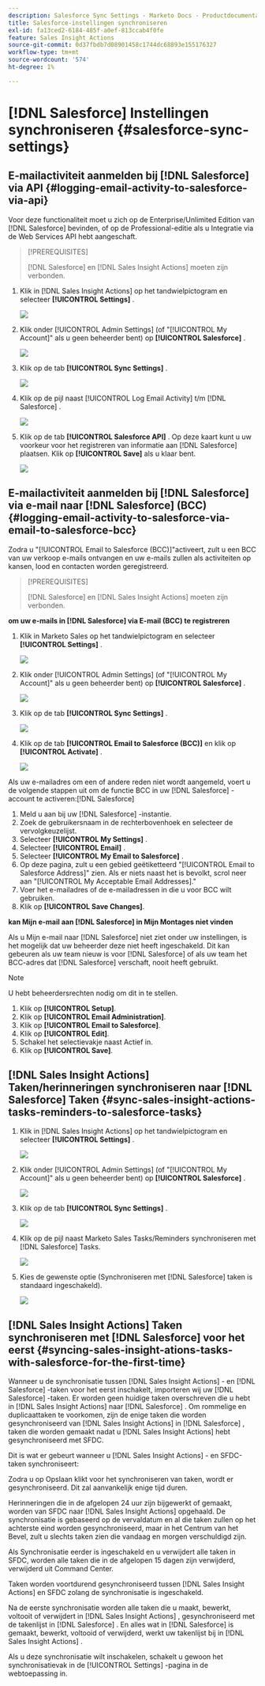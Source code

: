 ```yaml
---
description: Salesforce Sync Settings - Marketo Docs - Productdocumentatie
title: Salesforce-instellingen synchroniseren
exl-id: fa13ced2-6184-485f-a0ef-813ccab4f0fe
feature: Sales Insight Actions
source-git-commit: 0d37fbdb7d08901458c1744dc68893e155176327
workflow-type: tm+mt
source-wordcount: '574'
ht-degree: 1%

---
```


# [!DNL Salesforce] Instellingen synchroniseren {#salesforce-sync-settings}

## E-mailactiviteit aanmelden bij [!DNL Salesforce] via API {#logging-email-activity-to-salesforce-via-api}

Voor deze functionaliteit moet u zich op de Enterprise/Unlimited Edition van [!DNL Salesforce] bevinden, of op de Professional-editie als u Integratie via de Web Services API hebt aangeschaft.

>[!PREREQUISITES]
>
>[!DNL Salesforce] en [!DNL Sales Insight Actions] moeten zijn verbonden.

1. Klik in [!DNL Sales Insight Actions] op het tandwielpictogram en selecteer **[!UICONTROL Settings]** .

   ![](assets/salesforce-sync-settings-1.png)

1. Klik onder [!UICONTROL Admin Settings] (of &quot;[!UICONTROL My Account]&quot; als u geen beheerder bent) op **[!UICONTROL Salesforce]** .

   ![](assets/salesforce-sync-settings-2.png)

1. Klik op de tab **[!UICONTROL Sync Settings]** .

   ![](assets/salesforce-sync-settings-3.png)

1. Klik op de pijl naast [!UICONTROL Log Email Activity] t/m [!DNL Salesforce] .

   ![](assets/salesforce-sync-settings-4.png)

1. Klik op de tab **[!UICONTROL Salesforce API]** . Op deze kaart kunt u uw voorkeur voor het registreren van informatie aan [!DNL Salesforce] plaatsen. Klik op **[!UICONTROL Save]** als u klaar bent.

   ![](assets/salesforce-sync-settings-5.png)

## E-mailactiviteit aanmelden bij [!DNL Salesforce] via e-mail naar [!DNL Salesforce] (BCC) {#logging-email-activity-to-salesforce-via-email-to-salesforce-bcc}

Zodra u &quot;[!UICONTROL Email to Salesforce (BCC)]&quot;activeert, zult u een BCC van uw verkoop e-mails ontvangen en uw e-mails zullen als activiteiten op kansen, lood en contacten worden geregistreerd.

>[!PREREQUISITES]
>
>[!DNL Salesforce] en [!DNL Sales Insight Actions] moeten zijn verbonden.

**om uw e-mails in [!DNL Salesforce] via E-mail (BCC) te registreren**

1. Klik in Marketo Sales op het tandwielpictogram en selecteer **[!UICONTROL Settings]** .

   ![](assets/salesforce-sync-settings-6.png)

1. Klik onder [!UICONTROL Admin Settings] (of &quot;[!UICONTROL My Account]&quot; als u geen beheerder bent) op **[!UICONTROL Salesforce]** .

   ![](assets/salesforce-sync-settings-7.png)

1. Klik op de tab **[!UICONTROL Sync Settings]** .

   ![](assets/salesforce-sync-settings-8.png)

1. Klik op de tab **[!UICONTROL Email to Salesforce (BCC)]** en klik op **[!UICONTROL Activate]** .

   ![](assets/salesforce-sync-settings-9.png)

Als uw e-mailadres om een of andere reden niet wordt aangemeld, voert u de volgende stappen uit om de functie BCC in uw [!DNL Salesforce] -account te activeren:[!DNL Salesforce]

1. Meld u aan bij uw [!DNL Salesforce] -instantie.
1. Zoek de gebruikersnaam in de rechterbovenhoek en selecteer de vervolgkeuzelijst.
1. Selecteer **[!UICONTROL My Settings]** .
1. Selecteer **[!UICONTROL Email]** .
1. Selecteer **[!UICONTROL My Email to Salesforce]** .
1. Op deze pagina, zult u een gebied geëtiketteerd &quot;[!UICONTROL Email to Salesforce Address]&quot; zien. Als er niets naast het is bevolkt, scrol neer aan &quot;[!UICONTROL My Acceptable Email Addresses].&quot;
1. Voer het e-mailadres of de e-mailadressen in die u voor BCC wilt gebruiken.
1. Klik op **[!UICONTROL Save Changes]**.

**kan Mijn e-mail aan [!DNL Salesforce] in Mijn Montages niet vinden**

Als u Mijn e-mail naar [!DNL Salesforce] niet ziet onder uw instellingen, is het mogelijk dat uw beheerder deze niet heeft ingeschakeld. Dit kan gebeuren als uw team nieuw is voor [!DNL Salesforce] of als uw team het BCC-adres dat [!DNL Salesforce] verschaft, nooit heeft gebruikt.

>[!NOTE]
>
>U hebt beheerdersrechten nodig om dit in te stellen.

1. Klik op **[!UICONTROL Setup]**.
1. Klik op **[!UICONTROL Email Administration]**.
1. Klik op **[!UICONTROL Email to Salesforce]**.
1. Klik op **[!UICONTROL Edit]**.
1. Schakel het selectievakje naast Actief in.
1. Klik op **[!UICONTROL Save]**.

## [!DNL Sales Insight Actions] Taken/herinneringen synchroniseren naar [!DNL Salesforce] Taken {#sync-sales-insight-actions-tasks-reminders-to-salesforce-tasks}

1. Klik in [!DNL Sales Insight Actions] op het tandwielpictogram en selecteer **[!UICONTROL Settings]** .

   ![](assets/salesforce-sync-settings-10.png)

1. Klik onder [!UICONTROL Admin Settings] (of &quot;[!UICONTROL My Account]&quot; als u geen beheerder bent) op **[!UICONTROL Salesforce]** .

   ![](assets/salesforce-sync-settings-11.png)

1. Klik op de tab **[!UICONTROL Sync Settings]** .

   ![](assets/salesforce-sync-settings-12.png)

1. Klik op de pijl naast Marketo Sales Tasks/Reminders synchroniseren met [!DNL Salesforce] Tasks.

   ![](assets/salesforce-sync-settings-13.png)

1. Kies de gewenste optie (Synchroniseren met [!DNL Salesforce] taken is standaard ingeschakeld).

   ![](assets/salesforce-sync-settings-14.png)

## [!DNL Sales Insight Actions] Taken synchroniseren met [!DNL Salesforce] voor het eerst {#syncing-sales-insight-ations-tasks-with-salesforce-for-the-first-time}

Wanneer u de synchronisatie tussen [!DNL Sales Insight Actions] - en [!DNL Salesforce] -taken voor het eerst inschakelt, importeren wij uw [!DNL Salesforce] -taken. Er worden geen huidige taken overschreven die u hebt in [!DNL Sales Insight Actions] naar [!DNL Salesforce] . Om rommelige en duplicaattaken te voorkomen, zijn de enige taken die worden gesynchroniseerd van [!DNL Sales Insight Actions] in [!DNL Salesforce] , taken die worden gemaakt nadat u [!DNL Sales Insight Actions] hebt gesynchroniseerd met SFDC.

Dit is wat er gebeurt wanneer u [!DNL Sales Insight Actions] - en SFDC-taken synchroniseert:

Zodra u op Opslaan klikt voor het synchroniseren van taken, wordt er gesynchroniseerd. Dit zal aanvankelijk enige tijd duren.

Herinneringen die in de afgelopen 24 uur zijn bijgewerkt of gemaakt, worden van SFDC naar [!DNL Sales Insight Actions] opgehaald. De synchronisatie is gebaseerd op de vervaldatum en al die taken zullen op het achterste eind worden gesynchroniseerd, maar in het Centrum van het Bevel, zult u slechts taken zien die vandaag en morgen verschuldigd zijn.

Als Synchronisatie eerder is ingeschakeld en u verwijdert alle taken in SFDC, worden alle taken die in de afgelopen 15 dagen zijn verwijderd, verwijderd uit Command Center.

Taken worden voortdurend gesynchroniseerd tussen [!DNL Sales Insight Actions] en SFDC zolang de synchronisatie is ingeschakeld.

Na de eerste synchronisatie worden alle taken die u maakt, bewerkt, voltooit of verwijdert in [!DNL Sales Insight Actions] , gesynchroniseerd met de takenlijst in [!DNL Salesforce] . En alles wat in [!DNL Salesforce] is gemaakt, bewerkt, voltooid of verwijderd, werkt uw takenlijst bij in [!DNL Sales Insight Actions] .

Als u deze synchronisatie wilt inschakelen, schakelt u gewoon het synchronisatievak in de [!UICONTROL Settings] -pagina in de webtoepassing in.
